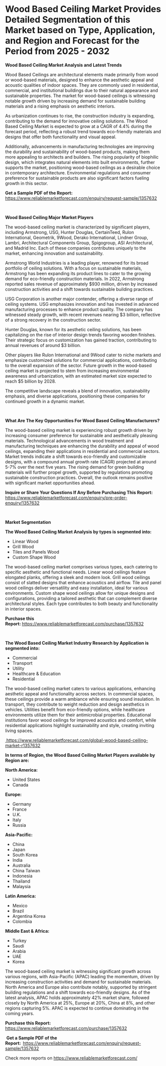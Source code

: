 <p><h1>Wood Based Ceiling Market Provides Detailed Segmentation of this Market based on Type, Application, and Region and Forecast for the Period from 2025 - 2032</h1></p><p><strong>Wood Based Ceiling Market Analysis and Latest Trends</strong></p>
<p><p>Wood Based Ceilings are architectural elements made primarily from wood or wood-based materials, designed to enhance the aesthetic appeal and acoustic qualities of indoor spaces. They are commonly used in residential, commercial, and institutional buildings due to their natural appearance and sustainable properties. The market for wood-based ceilings is witnessing notable growth driven by increasing demand for sustainable building materials and a rising emphasis on aesthetic interiors.</p><p>As urbanization continues to rise, the construction industry is expanding, contributing to the demand for innovative ceiling solutions. The Wood Based Ceiling Market is expected to grow at a CAGR of 4.4% during the forecast period, reflecting a robust trend towards eco-friendly materials and designs that offer both functionality and visual appeal. </p><p>Additionally, advancements in manufacturing technologies are improving the durability and sustainability of wood-based products, making them more appealing to architects and builders. The rising popularity of biophilic design, which integrates natural elements into built environments, further supports the market, positioning wood-based ceilings as a desirable choice in contemporary architecture. Environmental regulations and consumer preference for sustainable products are also significant factors fueling growth in this sector.</p></p>
<p><strong>Get a Sample PDF of the Report:&nbsp;</strong> <a href="https://www.reliablemarketforecast.com/enquiry/request-sample/1357632?utm_campaign=2800&utm_medium=2&utm_source=Github&utm_content=ia&utm_term=02042025&utm_id=wood-based-ceiling">https://www.reliablemarketforecast.com/enquiry/request-sample/1357632</a></p>
<p>&nbsp;</p>
<p><strong>Wood Based Ceiling Major Market Players</strong></p>
<p><p>The wood-based ceiling market is characterized by significant players, including Armstrong, USG, Hunter Douglas, CertainTeed, Rulon International, Geometrik, 9Wood, Derako International, Lindner Group, Lambri, Architectural Components Group, Spigogroup, ASI Architectural, and Madrid Inc. Each of these companies contributes uniquely to the market, enhancing innovation and sustainability.</p><p>Armstrong World Industries is a leading player, renowned for its broad portfolio of ceiling solutions. With a focus on sustainable materials, Armstrong has been expanding its product lines to cater to the growing demand for eco-friendly construction materials. In 2022, Armstrong reported sales revenue of approximately $930 million, driven by increased construction activities and a shift towards sustainable building practices.</p><p>USG Corporation is another major contender, offering a diverse range of ceiling systems. USG emphasizes innovation and has invested in advanced manufacturing processes to enhance product quality. The company has witnessed steady growth, with recent revenues nearing $3 billion, reflective of a strong recovery in the construction sector.</p><p>Hunter Douglas, known for its aesthetic ceiling solutions, has been capitalizing on the rise of interior design trends favoring wooden finishes. Their strategic focus on customization has gained traction, contributing to annual revenues of around $3 billion.</p><p>Other players like Rulon International and 9Wood cater to niche markets and emphasize customized solutions for commercial applications, contributing to the overall expansion of the sector. Future growth in the wood-based ceiling market is projected to stem from increasing environmental awareness and urbanization, with an estimated market size expected to reach $5 billion by 2028.</p><p>The competitive landscape reveals a blend of innovation, sustainability emphasis, and diverse applications, positioning these companies for continued growth in a dynamic market.</p></p>
<p>&nbsp;</p>
<p><strong>What Are The Key Opportunities For Wood Based Ceiling Manufacturers?</strong></p>
<p><p>The wood-based ceiling market is experiencing robust growth driven by increasing consumer preference for sustainable and aesthetically pleasing materials. Technological advancements in wood treatment and manufacturing techniques are enhancing the durability and appeal of wood ceilings, expanding their applications in residential and commercial sectors. Market trends indicate a shift towards eco-friendly and customizable designs, with a compound annual growth rate (CAGR) projected at around 5-7% over the next five years. The rising demand for green building materials will further propel growth, supported by regulations promoting sustainable construction practices. Overall, the outlook remains positive with significant market opportunities ahead.</p></p>
<p><strong>Inquire or Share Your Questions If Any Before Purchasing This Report:</strong> <a href="https://www.reliablemarketforecast.com/enquiry/pre-order-enquiry/1357632?utm_campaign=2800&utm_medium=2&utm_source=Github&utm_content=ia&utm_term=02042025&utm_id=wood-based-ceiling">https://www.reliablemarketforecast.com/enquiry/pre-order-enquiry/1357632</a></p>
<p>&nbsp;</p>
<p><strong>Market Segmentation</strong></p>
<p><strong>The Wood Based Ceiling Market Analysis by types is segmented into:</strong></p>
<p><ul><li>Linear Wood</li><li>Grill Wood</li><li>Tiles and Panels Wood</li><li>Custom Shape Wood</li></ul></p>
<p><p>The wood-based ceiling market comprises various types, each catering to specific aesthetic and functional needs. Linear wood ceilings feature elongated planks, offering a sleek and modern look. Grill wood ceilings consist of slatted designs that enhance acoustics and airflow. Tile and panel wood ceilings deliver versatility and easy installation, ideal for various environments. Custom shape wood ceilings allow for unique designs and configurations, providing a tailored aesthetic that can complement diverse architectural styles. Each type contributes to both beauty and functionality in interior spaces.</p></p>
<p><strong>Purchase this Report:&nbsp;</strong><a href="https://www.reliablemarketforecast.com/purchase/1357632?utm_campaign=2800&utm_medium=2&utm_source=Github&utm_content=ia&utm_term=02042025&utm_id=wood-based-ceiling">https://www.reliablemarketforecast.com/purchase/1357632</a></p>
<p>&nbsp;</p>
<p><strong>The Wood Based Ceiling Market Industry Research by Application is segmented into:</strong></p>
<p><ul><li>Commercial</li><li>Transport</li><li>Utility</li><li>Healthcare & Education</li><li>Residential</li></ul></p>
<p><p>The wood-based ceiling market caters to various applications, enhancing aesthetic appeal and functionality across sectors. In commercial spaces, these ceilings provide a warm ambiance while ensuring sound insulation. In transport, they contribute to weight reduction and design aesthetics in vehicles. Utilities benefit from eco-friendly options, while healthcare environments utilize them for their antimicrobial properties. Educational institutions favor wood ceilings for improved acoustics and comfort, while residential applications highlight sustainability and style, creating inviting living spaces.</p></p>
<p><a href="https://www.reliablemarketforecast.com/global-wood-based-ceiling-market-r1357632?utm_campaign=2800&utm_medium=2&utm_source=Github&utm_content=ia&utm_term=02042025&utm_id=wood-based-ceiling">&nbsp;https://www.reliablemarketforecast.com/global-wood-based-ceiling-market-r1357632</a></p>
<p><strong>In terms of Region, the Wood Based Ceiling Market Players available by Region are:</strong></p>
<p>
    <p> <strong> North America: </strong>
        <ul>
            <li>United States</li>
            <li>Canada</li>
        </ul>
        </p> 
    <p> <strong> Europe: </strong>
        <ul>
            <li>Germany</li>
            <li>France</li>
            <li>U.K.</li>
            <li>Italy</li>
            <li>Russia</li>
        </ul>
        </p> 
    <p> <strong> Asia-Pacific: </strong>
        <ul>
            <li>China</li>
            <li>Japan</li>
            <li>South Korea</li>
            <li>India</li>
            <li>Australia</li>
            <li>China Taiwan</li>
            <li>Indonesia</li>
            <li>Thailand</li>
            <li>Malaysia</li>
        </ul>
        </p> 
    <p> <strong> Latin America: </strong>
        <ul>
            <li>Mexico</li>
            <li>Brazil</li>
            <li>Argentina Korea</li>
            <li>Colombia</li>
        </ul>
        </p> 
    <p> <strong> Middle East & Africa: </strong>
        <ul>
            <li>Turkey</li>
            <li>Saudi</li>
            <li>Arabia</li>
            <li>UAE</li>
            <li>Korea</li>
        </ul>
    </p>
    </p>
<p><p>The wood-based ceiling market is witnessing significant growth across various regions, with Asia-Pacific (APAC) leading the momentum, driven by increasing construction activities and demand for sustainable materials. North America and Europe also contribute notably, supported by stringent building regulations and a shift towards eco-friendly designs. As of the latest analysis, APAC holds approximately 42% market share, followed closely by North America at 25%, Europe at 20%, China at 8%, and other regions capturing 5%. APAC is expected to continue dominating in the coming years.</p></p>
<p><strong>Purchase this Report: </strong><a href="https://www.reliablemarketforecast.com/purchase/1357632?utm_campaign=2800&utm_medium=2&utm_source=Github&utm_content=ia&utm_term=02042025&utm_id=wood-based-ceiling">https://www.reliablemarketforecast.com/purchase/1357632</a></p>
<p>&nbsp;<strong>Get a Sample PDF of the Report:&nbsp;&nbsp;</strong><a href="https://www.reliablemarketforecast.com/enquiry/request-sample/1357632?utm_campaign=2800&utm_medium=2&utm_source=Github&utm_content=ia&utm_term=02042025&utm_id=wood-based-ceiling">https://www.reliablemarketforecast.com/enquiry/request-sample/1357632</a></p>
<p><strong></strong></p>
<p>Check more reports on <a href="https://www.reliablemarketforecast.com/?utm_campaign=2800&utm_medium=2&utm_source=Github&utm_content=ia&utm_term=02042025&utm_id=wood-based-ceiling">https://www.reliablemarketforecast.com/</a></p>